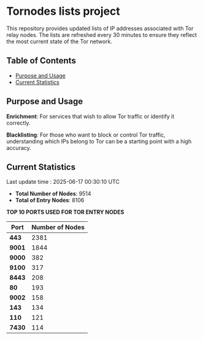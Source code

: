 # Tornodes lists project

This repository provides updated lists of IP addresses associated with Tor relay nodes. The lists are refreshed every 30 minutes to ensure they reflect the most current state of the Tor network.

## Table of Contents

- [Purpose and Usage](#purpose-and-usage)
- [Current Statistics](#current-statistics)


## Purpose and Usage

**Enrichment**: For services that wish to allow Tor traffic or identify it correctly.

**Blacklisting**: For those who want to block or control Tor traffic, understanding which IPs belong to Tor can be a starting point with a high accuracy.

## Current Statistics

Last update time : 2025-06-17 00:30:10 UTC

- **Total Number of Nodes**: 9514
- **Total of Entry Nodes**: 8106

**TOP 10 PORTS USED FOR TOR ENTRY NODES**

| **Port** | **Number of Nodes** |
|------|-----------------|
| **443**   | 2381  |
| **9001**   | 1844  |
| **9000**   | 382  |
| **9100**   | 317  |
| **8443**   | 208  |
| **80**   | 193  |
| **9002**   | 158  |
| **143**   | 134  |
| **110**   | 121  |
| **7430**   | 114  |

